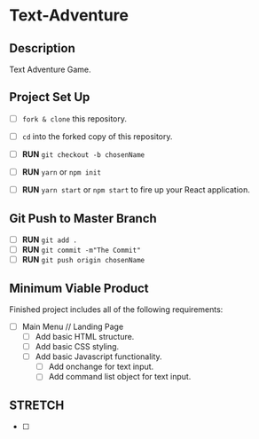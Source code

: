 # Text-Adventure

## Description

Text Adventure Game. 

## Project Set Up

- [ ] `fork & clone` this repository.
- [ ] `cd` into the forked copy of this repository.
- [ ] **RUN** `git checkout -b chosenName`
- [ ] **RUN** `yarn` or `npm init`
- [ ] **RUN** `yarn start` or `npm start` to fire up your React application. 


## Git Push to Master Branch

- [ ] **RUN** `git add .`
- [ ] **RUN** `git commit -m"The Commit"`
- [ ] **RUN** `git push origin chosenName`

## Minimum Viable Product

Finished project includes all of the following requirements:

- [ ] Main Menu // Landing Page
  - [ ] Add basic HTML structure.
  - [ ] Add basic CSS styling.
  - [ ] Add basic Javascript functionality. 
    - [ ] Add onchange for text input.
    - [ ] Add command list object for text input.

## STRETCH 

- [ ] 
